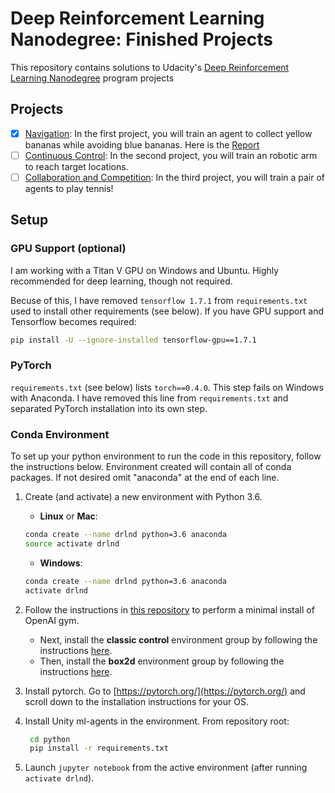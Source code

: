 
# Deep Reinforcement Learning Nanodegree: Finished Projects

This repository contains solutions to Udacity's [Deep Reinforcement Learning Nanodegree](https://www.udacity.com/course/deep-reinforcement-learning-nanodegree--nd893) program projects

## Projects

- [x] [Navigation](p1_navigation): In the first project, you will train an agent to collect yellow bananas while avoiding blue bananas. Here is the [Report](p1_navigation/Report.md)
- [ ] [Continuous Control](p2_continuous-control): In the second project, you will train an robotic arm to reach target locations.
- [ ] [Collaboration and Competition](p3_collab-compet): In the third project, you will train a pair of agents to play tennis! 

## Setup

### GPU Support (optional)

I am working with a Titan V GPU on Windows and Ubuntu. Highly recommended for deep learning, though not required.

Becuse of this, I have removed `tensorflow 1.7.1` from `requirements.txt` used to install other requirements (see below). If you have GPU support and Tensorflow becomes required:

```bash
pip install -U --ignore-installed tensorflow-gpu==1.7.1
```

### PyTorch

`requirements.txt` (see below) lists `torch==0.4.0`. This step fails on Windows with Anaconda. I have removed this line from `requirements.txt` and separated PyTorch installation into its own step.

### Conda Environment

To set up your python environment to run the code in this repository, follow the instructions below. Environment created will contain all of conda packages. If not desired omit "anaconda" at the end of each line.

1. Create (and activate) a new environment with Python 3.6.

	- __Linux__ or __Mac__: 
	```bash
	conda create --name drlnd python=3.6 anaconda
	source activate drlnd
	```
	- __Windows__: 
	```bash
	conda create --name drlnd python=3.6 anaconda
	activate drlnd
	```
	
2. Follow the instructions in [this repository](https://github.com/openai/gym) to perform a minimal install of OpenAI gym.  
	- Next, install the **classic control** environment group by following the instructions [here](https://github.com/openai/gym#classic-control).
	- Then, install the **box2d** environment group by following the instructions [here](https://github.com/openai/gym#box2d).

3. Install pytorch. Go to [https://pytorch.org/](https://pytorch.org/) and scroll down to the installation instructions for your OS.
	
4. Install Unity ml-agents in the environment. From repository root:
   ```bash
    cd python
	pip install -r requirements.txt
    ```
5. Launch `jupyter notebook` from the active environment (after running `activate drlnd`).